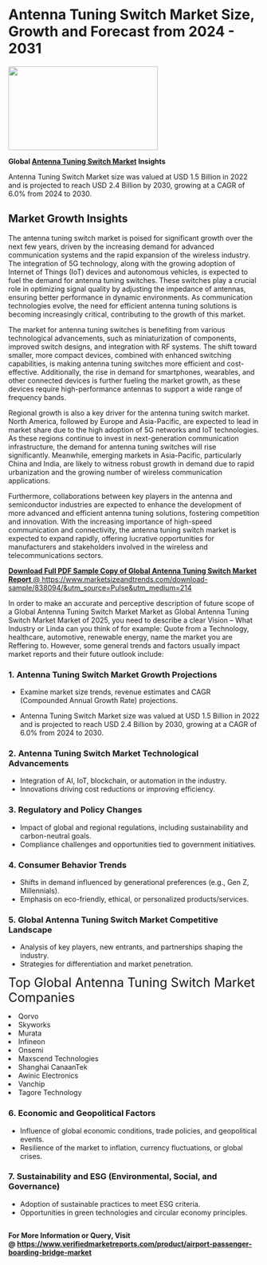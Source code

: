 <H1>Antenna Tuning Switch Market Size, Growth and Forecast from 2024 - 2031</H1><img class="aligncenter size-medium wp-image-584254" src="https://thirdeyenews.in/wp-content/uploads/2024/09/Global-Market-Research-300x168.jpeg" alt="" width="300" height="168" /><p><strong>Global&nbsp;<a href="https://www.marketsizeandtrends.com/download-sample/838094/&amp;utm_source=Pulse&amp;utm_medium=214">Antenna Tuning Switch Market</a> Insights</strong></p><p>Antenna Tuning Switch Market size was valued at USD 1.5 Billion in 2022 and is projected to reach USD 2.4 Billion by 2030, growing at a CAGR of 6.0% from 2024 to 2030.</p><p><h2>Market Growth Insights</h2> <p>The antenna tuning switch market is poised for significant growth over the next few years, driven by the increasing demand for advanced communication systems and the rapid expansion of the wireless industry. The integration of 5G technology, along with the growing adoption of Internet of Things (IoT) devices and autonomous vehicles, is expected to fuel the demand for antenna tuning switches. These switches play a crucial role in optimizing signal quality by adjusting the impedance of antennas, ensuring better performance in dynamic environments. As communication technologies evolve, the need for efficient antenna tuning solutions is becoming increasingly critical, contributing to the growth of this market.</p> <p><a href="#"></a></p> <p>The market for antenna tuning switches is benefiting from various technological advancements, such as miniaturization of components, improved switch designs, and integration with RF systems. The shift toward smaller, more compact devices, combined with enhanced switching capabilities, is making antenna tuning switches more efficient and cost-effective. Additionally, the rise in demand for smartphones, wearables, and other connected devices is further fueling the market growth, as these devices require high-performance antennas to support a wide range of frequency bands.</p> <p>Regional growth is also a key driver for the antenna tuning switch market. North America, followed by Europe and Asia-Pacific, are expected to lead in market share due to the high adoption of 5G networks and IoT technologies. As these regions continue to invest in next-generation communication infrastructure, the demand for antenna tuning switches will rise significantly. Meanwhile, emerging markets in Asia-Pacific, particularly China and India, are likely to witness robust growth in demand due to rapid urbanization and the growing number of wireless communication applications.</p> <p>Furthermore, collaborations between key players in the antenna and semiconductor industries are expected to enhance the development of more advanced and efficient antenna tuning solutions, fostering competition and innovation. With the increasing importance of high-speed communication and connectivity, the antenna tuning switch market is expected to expand rapidly, offering lucrative opportunities for manufacturers and stakeholders involved in the wireless and telecommunications sectors.</p> <p><a href="#"></p><p><span class=""><strong>Download Full PDF Sample Copy of Global Antenna Tuning Switch Market Report</strong> @ <a href="https://www.marketsizeandtrends.com/download-sample/838094/&amp;utm_source=Pulse&amp;utm_medium=214" target="_blank">https://www.marketsizeandtrends.com/download-sample/838094/&amp;utm_source=Pulse&amp;utm_medium=214</a></span></p><p>In order to make an accurate and perceptive description of future scope of a Global&nbsp;Antenna Tuning Switch Market Market as Global&nbsp;Antenna Tuning Switch Market Market of 2025, you need to describe a clear Vision &ndash; What Industry or Linda can you think of for example: Quote from a Technology, healthcare, automotive, renewable energy, name the market you are Reffering to. However, some general trends and factors usually impact market reports and their future outlook include:</p><h3>1.&nbsp;<strong>Antenna Tuning Switch Market Growth Projections</strong></h3><ul><li>Examine market size trends, revenue estimates and CAGR (Compounded Annual Growth Rate) projections.</li><li><p>Antenna Tuning Switch Market size was valued at USD 1.5 Billion in 2022 and is projected to reach USD 2.4 Billion by 2030, growing at a CAGR of 6.0% from 2024 to 2030.</p></li></ul><h3>2.&nbsp;<strong>Antenna Tuning Switch Market Technological Advancements</strong></h3><ul><li>Integration of AI, IoT, blockchain, or automation in the industry.</li><li>Innovations driving cost reductions or improving efficiency.</li></ul><h3>3.&nbsp;<strong>Regulatory and Policy Changes</strong></h3><ul><li>Impact of global and regional regulations, including sustainability and carbon-neutral goals.</li><li>Compliance challenges and opportunities tied to government initiatives.</li></ul><h3>4.&nbsp;<strong>Consumer Behavior Trends</strong></h3><ul><li>Shifts in demand influenced by generational preferences (e.g., Gen Z, Millennials).</li><li>Emphasis on eco-friendly, ethical, or personalized products/services.</li></ul><h3>5.&nbsp;<strong>Global Antenna Tuning Switch Market Competitive Landscape</strong></h3><ul><li>Analysis of key players, new entrants, and partnerships shaping the industry.</li><li>Strategies for differentiation and market penetration.</li></ul><p data-pm-slice="1 1 []"><span style="color: inherit; font-family: inherit; font-size: 25px;">Top Global Antenna Tuning Switch Market Companies</span></p><div class="" data-test-id=""><p><li>Qorvo</li><li> Skyworks</li><li> Murata</li><li> Infineon</li><li> Onsemi</li><li> Maxscend Technologies</li><li> Shanghai CanaanTek</li><li> Awinic Electronics</li><li> Vanchip</li><li> Tagore Technology</li></p></div><h3>6.&nbsp;<strong>Economic and Geopolitical Factors</strong></h3><ul><li>Influence of global economic conditions, trade policies, and geopolitical events.</li><li>Resilience of the market to inflation, currency fluctuations, or global crises.</li></ul><h3>7.&nbsp;<strong>Sustainability and ESG (Environmental, Social, and Governance)</strong></h3><ul><li>Adoption of sustainable practices to meet ESG criteria.</li><li>Opportunities in green technologies and circular economy principles.</li></ul><h2><strong style="font-size: 14px;">For More Information or Query, Visit @&nbsp;</strong><a style="background-color: #ffffff; font-size: 14px;" href="https://www.marketsizeandtrends.com/report/antenna-tuning-switch-market/" target="_blank">https://www.verifiedmarketreports.com/product/airport-passenger-boarding-bridge-market</a></h2>
